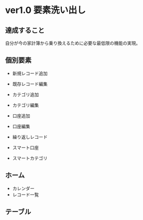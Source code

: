 # ver1.0 要素洗い出し

## 達成すること

自分が今の家計簿から乗り換えるために必要な最低限の機能の実現。

## 個別要素

- 新規レコード追加
- 既存レコード編集
- カテゴリ追加
- カテゴリ編集
- 口座追加
- 口座編集

- 繰り返しレコード
- スマート口座
- スマートカテゴリ

## ホーム

- カレンダー
- レコード一覧

## テーブル
